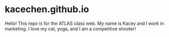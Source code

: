 # kacechen.github.io


Hello! This repo is for the ATLAS class web. My name is Kacey and I work in marketing. I love my cat, yoga, and I am a competitive shooter!